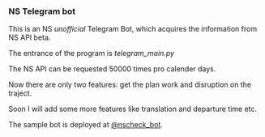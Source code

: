 ### NS Telegram bot

This is an NS _unofficial_ Telegram Bot, which acquires the information from NS API beta.

The entrance of the program is *telegram_main.py*

The NS API can be requested 50000 times pro calender days.

Now there are only two features: get the plan work and disruption on the traject.

Soon I will add some more features like translation and departure time etc.

The sample bot is deployed at [@nscheck_bot](https://telegram.me/nscheck_bot).

